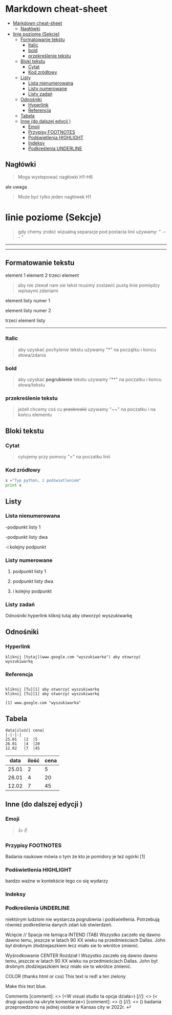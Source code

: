 
# Markdown cheat-sheet

- [Markdown cheat-sheet](#markdown-cheat-sheet)
  - [Nagłówki](#nagłówki)
- [linie poziome (Sekcje)](#linie-poziome-sekcje)
  - [Formatowanie tekstu](#formatowanie-tekstu)
    - [Italic](#italic)
    - [bold](#bold)
    - [przekreślenie tekstu](#przekreślenie-tekstu)
  - [Bloki tekstu](#bloki-tekstu)
    - [Cytat](#cytat)
    - [Kod zródłowy](#kod-zródłowy)
  - [Listy](#listy)
    - [Lista nienumerowana](#lista-nienumerowana)
    - [Listy numerowane](#listy-numerowane)
    - [Listy zadań](#listy-zadań)
  - [Odnośniki](#odnośniki)
    - [Hyperlink](#hyperlink)
    - [Referencja](#referencja)
  - [Tabela](#tabela)
  - [Inne  (do dalszej edycji )](#inne--do-dalszej-edycji-)
    - [Emoji](#emoji)
    - [Przypisy FOOTNOTES](#przypisy-footnotes)
    - [Podświetlenia HIGHLIGHT](#podświetlenia-highlight)
    - [Indeksy](#indeksy)
    - [Podkreślenia UNDERLINE](#podkreślenia-underline)

## Nagłówki

>Moga wystepować  nagłówki H1-H6

ale uwaga

>Może być tylko jeden nagłówek H1

# linie poziome (Sekcje)

> gdy chemy zrobić wizualną separacje pod postacia linii używamy:  " --- "

---
---

## Formatowanie tekstu

element 1 element 2 trzeci element

>aby nie zlewał nam sie tekst musimy zostawić pustą linie pomiędzy wpisaymi zdaniami

element listy numer 1

element listy numer 2

trzeci element listy

---

### Italic  

> aby uzyskać *pochylenie* tekstu używamy "*" na początku i koncu słowa/zdania

### bold

> aby uzyskać **pogrubienie** tekstu uzywamy "**" na poczatku i koncu słowa/tekstu

### przekreślenie tekstu

> jeżeli chcemy coś cu ~~przekreslić~~ uzywamy "~~" na poczatku i na końcu elementu

## Bloki tekstu

### Cytat

> cytujemy przy pomocy ">" na poczatku linii

### Kod zródłowy

```python
s ="Typ python, z podświetleniem"
print s 
```

## Listy

### Lista nienumerowana

-podpunkt listy 1

-podpunkt listy dwa

-i kolejny podpunkt

### Listy numerowane

1. podpunkt listy 1

1. podpunkt listy dwa

1. i kolejny podpunkt

### Listy zadań

Odnośniki
hyperlink
kliknij tutaj aby otworzyć wyszukiwarkę

## Odnośniki

### Hyperlink

``` text
kliknij [tutaj](www.google.com "wyszukiwarka") aby otowrzyć wyszukiwarkę
```

### Referencja

```text 

kliknij [Tu][1] aby otworzyć wyszukiwarkę
kliknij [Tu][1] aby otworzyć wyszukiwarkę

[1] www.google.com "wyszukiwarka"
```

## Tabela

``` text
data|ilość|	cena|
|-|-|-|
25.01	|2	|5
26.01	|4	|20
12.02	|7	|45
```

data|ilość|	cena|
|-|-|-|
25.01	|2	|5
26.01	|4	|20
12.02	|7	|45


## Inne  (do dalszej edycji )

### Emoji

>:+1:
>:v:

### Przypisy FOOTNOTES

Badania naukowe mówia o tym że kto je pomidory je też ogórki [1]

### Podświetlenia HIGHLIGHT
bardzo ważne w kontekście tego co się wydarzy

### Indeksy
### Podkreślenia UNDERLINE

niektórym ludziom nie wystarcza pogrubienia i podświetlenia. Potrzebują również podkreślenia danych zdań lub stwierdzeń.

Wcięcie // Spacja nie łamiąca INTEND (TAB)
     Wszystko zaczeło się dawno dawno temu, jeszcze w latach 90 XX wieku na przedmieściach Dallas. John był drobnym złodziejaszkiem lecz miało sie to wkrótce zmienić.

Wyśrodkowanie CENTER
Rozdział I
     Wszystko zaczeło się dawno dawno temu, jeszcze w latach 90 XX wieku na przedmieściach Dallas. John był drobnym złodziejaszkiem lecz miało sie to wkrótce zmienić.

COLOR (thanks html or css)
This text is red!
a ten zielony

Make this text blue.

Comments
[comment]: <> (<W visual studio ta opcja działa>)
[//]: <> (< drugi sposob na ukryte komentarze>)
[comment]: <> (<tu wpisujemy ukryty komenarz>)
[//]: <> (<tu wpisujemy komentar do ukrycia>)
badania przeprowdzono na jednej osobie w Kansas city w 2022r. ↩︎

